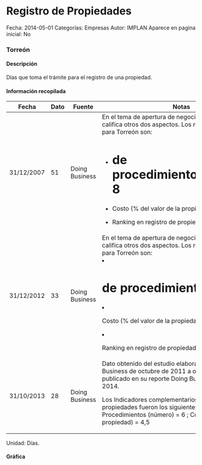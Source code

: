 Registro de Propiedades
=====

Fecha: 2014-05-01
Categorías: Empresas
Autor: IMPLAN
Aparece en pagina inicial: No

### Torreón

#### Descripción

Días que toma el trámite para el registro de una propiedad.

<!-- break -->

#### Información recopilada

<table class="table table-hover table-bordered matriz">
  <thead>
    <tr><th>Fecha</th><th>Dato</th><th>Fuente</th><th>Notas</th></tr>
  </thead>
  <tbody>
    <tr><td class="centrado">31/12/2007</td><td class="derecha">51</td><td>Doing Business</td><td>En el tema de apertura de negocio Doing Business califica otros dos aspectos. Los resultados de 2007 para Torreón son: 

- # de procedimientos/trámites: 8
- Costo (% del valor de la propiedad): 4.27 
- Ranking en registro de propiedades: 29</td></tr>
    <tr><td class="centrado">31/12/2012</td><td class="derecha">33</td><td>Doing Business</td><td>En el tema de apertura de negocio Doing Business califica otros dos aspectos. Los resultados de 2012 para Torreón son: 

- # de procedimientos: 6 
- Costo (% del valor de la propiedad): 4.3 
- Ranking en registro de propiedades: 22</td></tr>
    <tr><td class="centrado">31/10/2013</td><td class="derecha">28</td><td>Doing Business</td><td>Dato obtenido del estudio elaborado por Doing Business de octubre de 2011 a octubre de 2013 y publicado en su reporte Doing Business en México 2014. 

Los Indicadores complementarios en registro de propiedades fueron los siguientes para Torreón: 
Procedimientos (número) = 6 ; 
Costo (% del valor de la propiedad) = 4,5</td></tr>
  </tbody>
</table>

Unidad: Días.

#### Gráfica

<div id="Morrisjurqjnwp" class="grafica"></div>
  <script>
  new Morris.Line({
    element: 'Morrisjurqjnwp',
    data: [
      { fecha: '2007-12-31', dato: 51 },
      { fecha: '2012-12-31', dato: 33 },
      { fecha: '2013-10-31', dato: 28 }
    ],
    xkey: 'fecha',
    ykeys: ['dato'],
    labels: ['Dato'],
    lineColors: ['#FF5B02'],
    xLabelFormat: function(d) {
      return d.getDate()+'/'+(d.getMonth()+1)+'/'+d.getFullYear();
    },
    dateFormat: function (ts) {
      var d = new Date(ts);
      return d.getDate() + '/' + (d.getMonth() + 1) + '/' + d.getFullYear();
    }
  });
  </script>
